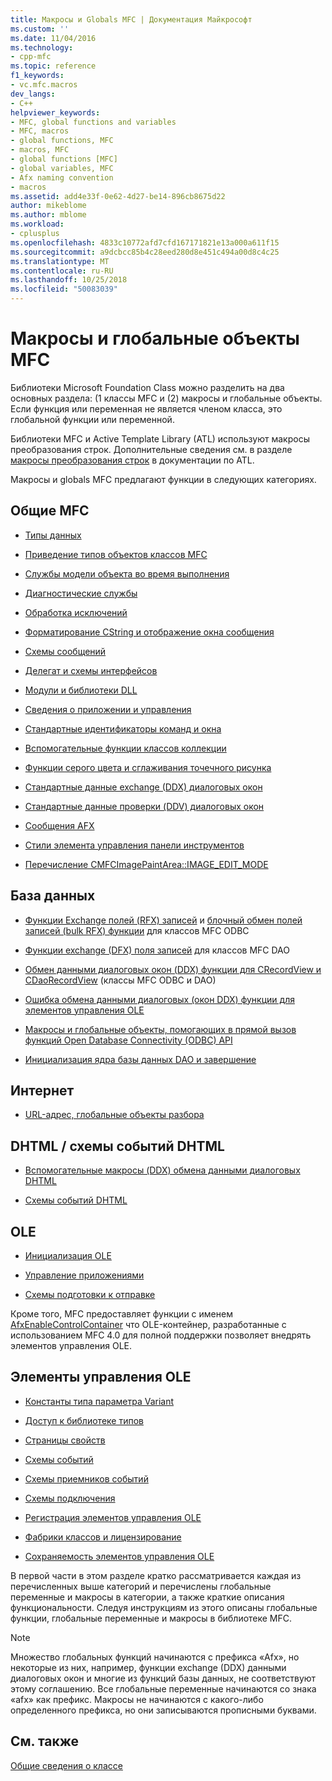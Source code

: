 ```yaml
---
title: Макросы и Globals MFC | Документация Майкрософт
ms.custom: ''
ms.date: 11/04/2016
ms.technology:
- cpp-mfc
ms.topic: reference
f1_keywords:
- vc.mfc.macros
dev_langs:
- C++
helpviewer_keywords:
- MFC, global functions and variables
- MFC, macros
- global functions, MFC
- macros, MFC
- global functions [MFC]
- global variables, MFC
- Afx naming convention
- macros
ms.assetid: add4e33f-0e62-4d27-be14-896cb8675d22
author: mikeblome
ms.author: mblome
ms.workload:
- cplusplus
ms.openlocfilehash: 4833c10772afd7cfd167171821e13a000a611f15
ms.sourcegitcommit: a9dcbcc85b4c28eed280d8e451c494a00d8c4c25
ms.translationtype: MT
ms.contentlocale: ru-RU
ms.lasthandoff: 10/25/2018
ms.locfileid: "50083039"
---
```

# <a name="mfc-macros-and-globals"></a>Макросы и глобальные объекты MFC

Библиотеки Microsoft Foundation Class можно разделить на два основных раздела: (1 классы MFC и (2) макросы и глобальные объекты. Если функция или переменная не является членом класса, это глобальной функции или переменной.

Библиотеки MFC и Active Template Library (ATL) используют макросы преобразования строк. Дополнительные сведения см. в разделе [макросы преобразования строк](../../atl/reference/string-conversion-macros.md) в документации по ATL.

Макросы и globals MFC предлагают функции в следующих категориях.

## <a name="general-mfc"></a>Общие MFC

- [Типы данных](data-types-mfc.md)

- [Приведение типов объектов классов MFC](type-casting-of-mfc-class-objects.md)

- [Службы модели объекта во время выполнения](run-time-object-model-services.md)

- [Диагностические службы](diagnostic-services.md)

- [Обработка исключений](exception-processing.md)

- [Форматирование CString и отображение окна сообщения](cstring-formatting-and-message-box-display.md)

- [Схемы сообщений](message-map-macros-mfc.md)

- [Делегат и схемы интерфейсов](delegate-and-interface-maps.md)

- [Модули и библиотеки DLL](extension-dll-macros.md)

- [Сведения о приложении и управления](application-information-and-management.md)

- [Стандартные идентификаторы команд и окна](standard-command-and-window-ids.md)

- [Вспомогательные функции классов коллекции](collection-class-helpers.md)

- [Функции серого цвета и сглаживания точечного рисунка](gray-and-dithered-bitmap-functions.md)

- [Стандартные данные exchange (DDX) диалоговых окон](standard-dialog-data-exchange-routines.md)

- [Стандартные данные проверки (DDV) диалоговых окон](standard-dialog-data-validation-routines.md)

- [Сообщения AFX](afx-messages.md)

- [Стили элемента управления панели инструментов](toolbar-control-styles.md)

- [Перечисление CMFCImagePaintArea::IMAGE_EDIT_MODE](cmfcimagepaintarea-image-edit-mode-enumeration.md)

## <a name="database"></a>База данных

- [Функции Exchange полей (RFX) записей](record-field-exchange-functions.md) и [блочный обмен полей записей (bulk RFX) функции](record-field-exchange-functions.md) для классов MFC ODBC

- [Функции exchange (DFX) поля записей](record-field-exchange-functions.md) для классов MFC DAO

- [Обмен данными диалоговых окон (DDX) функции для CRecordView и CDaoRecordView](dialog-data-exchange-functions-for-crecordview-and-cdaorecordview.md) (классы MFC ODBC и DAO)

- [Ошибка обмена данными диалоговых (окон DDX) функции для элементов управления OLE](dialog-data-exchange-functions-for-ole-controls.md)

- [Макросы и глобальные объекты, помогающих в прямой вызов функций Open Database Connectivity (ODBC) API](database-macros-and-globals.md)

- [Инициализация ядра базы данных DAO и завершение](dao-database-engine-initialization-and-termination.md)

## <a name="internet"></a>Интернет

- [URL-адрес, глобальные объекты разбора](internet-url-parsing-globals.md)

## <a name="dhtml--dhtml-event-maps"></a>DHTML / схемы событий DHTML

- [Вспомогательные макросы (DDX) обмена данными диалоговых DHTML](ddx-dhtml-helper-macros.md)

- [Схемы событий DHTML](dhtml-event-maps.md)

## <a name="ole"></a>OLE

- [Инициализация OLE](ole-initialization.md)

- [Управление приложениями](application-control.md)

- [Схемы подготовки к отправке](dispatch-maps.md)

Кроме того, MFC предоставляет функции с именем [AfxEnableControlContainer](ole-initialization.md#afxenablecontrolcontainer) что OLE-контейнер, разработанные с использованием MFC 4.0 для полной поддержки позволяет внедрять элементов управления OLE.

## <a name="ole-controls"></a>Элементы управления OLE

- [Константы типа параметра Variant](variant-parameter-type-constants.md)

- [Доступ к библиотеке типов](type-library-access.md)

- [Страницы свойств](property-pages-mfc.md)

- [Схемы событий](event-maps.md)

- [Схемы приемников событий](event-sink-maps.md)

- [Схемы подключения](connection-maps.md)

- [Регистрация элементов управления OLE](registering-ole-controls.md)

- [Фабрики классов и лицензирование](class-factories-and-licensing.md)

- [Сохраняемость элементов управления OLE](persistence-of-ole-controls.md)

В первой части в этом разделе кратко рассматривается каждая из перечисленных выше категорий и перечислены глобальные переменные и макросы в категории, а также краткие описания функциональности. Следуя инструкциям из этого описаны глобальные функции, глобальные переменные и макросы в библиотеке MFC.

> [!NOTE]
>  Множество глобальных функций начинаются с префикса «Afx», но некоторые из них, например, функции exchange (DDX) данными диалоговых окон и многие из функций базы данных, не соответствуют этому соглашению. Все глобальные переменные начинаются со знака «afx» как префикс. Макросы не начинаются с какого-либо определенного префикса, но они записываются прописными буквами.

## <a name="see-also"></a>См. также

[Общие сведения о классе](../../mfc/class-library-overview.md)

